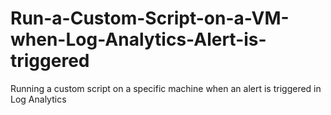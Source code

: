 # Run-a-Custom-Script-on-a-VM-when-Log-Analytics-Alert-is-triggered
Running a custom script on a specific machine when an alert is triggered in Log Analytics
